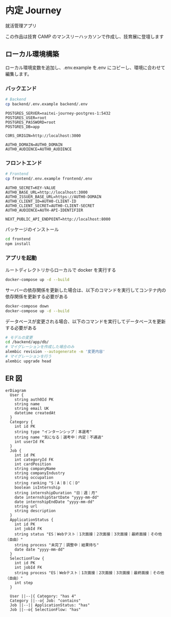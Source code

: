 # 内定 Journey

就活管理アプリ

この作品は技育 CAMP のマンスリーハッカソンで作成し、技育展に登壇します

## ローカル環境構築

ローカル環境変数を追加し、.env.example を.env にコピーし、環境に合わせて編集します。

### バックエンド

```bash
# Backend
cp backend/.env.example backend/.env
```

```
POSTGRES_SERVER=naitei-journey-postgres-1:5432
POSTGRES_USER=root
POSTGRES_PASSWORD=root
POSTGRES_DB=app

CORS_ORIGIN=http://localhost:3000

AUTH0_DOMAIN=AUTH0_DOMAIN
AUTH0_AUDIENCE=AUTH0_AUDIENCE
```

### フロントエンド

```bash
# Frontend
cp frontend/.env.example frontend/.env
```

```
AUTH0_SECRET=KEY-VALUE
AUTH0_BASE_URL=http://localhost:3000
AUTH0_ISSUER_BASE_URL=https://AUTH0-DOMAIN
AUTH0_CLIENT_ID=AUTH0-CLIENT-ID
AUTH0_CLIENT_SECRET=AUTH0-CLIENT-SECRET
AUTH0_AUDIENCE=AUTH-API-IDENTIFIER

NEXT_PUBLIC_API_ENDPOINT=http://localhost:8000
```

パッケージのインストール

```bash
cd frontend
npm install
```

### アプリを起動

ルートディレクトリからローカルで docker を実行する

```bash
docker-compose up -d --build
```

サーバーの依存関係を更新した場合は、以下のコマンドを実行してコンテナ内の依存関係を更新する必要がある

```bash
docker-compose down
docker-compose up -d --build
```

データベースが変更される場合、以下のコマンドを実行してデータベースを更新する必要がある

```bash
# モデルの変更
cd /backend/app/db/
# マイグレーションを作成した場合のみ
alembic revision --autogenerate -m '変更内容'
# マイグレーションを行う
alembic upgrade head
```

## ER 図

```mermaid
erDiagram
  User {
    string auth0Id PK
    string name
    string email UK
    datetime createdAt
  }
  Category {
    int id PK
    string type "インターンシップ｜本選考"
    string name "気になる｜選考中｜内定｜不通過"
    int userId FK
  }
  Job {
    int id PK
    int categoryId FK
    int cardPosition
    string companyName
    string companyIndustry
    string occupation
    string ranking "S｜A｜B｜C｜D"
    boolean isInternship
    string internshipDuration "日｜週｜月"
    date internshipStartDate "yyyy-mm-dd"
    date internshipEndDate "yyyy-mm-dd"
    string url
    string description
  }
  ApplicationStatus {
    int id PK
    int jobId FK
    string status "ES｜Webテスト｜1次面接｜2次面接｜3次面接｜最終面接｜その他（自由）"
    string process "未完了｜調整中｜結果待ち"
    date date "yyyy-mm-dd"
  }
  SelectionFlow {
    int id PK
    int jobId FK
    string process "ES｜Webテスト｜1次面接｜2次面接｜3次面接｜最終面接｜その他（自由）"
    int step
  }

  User ||--|{ Category: "has 4"
  Category ||--o{ Job: "contains"
  Job ||--|| ApplicationStatus: "has"
  Job ||--o{ SelectionFlow: "has"
```
